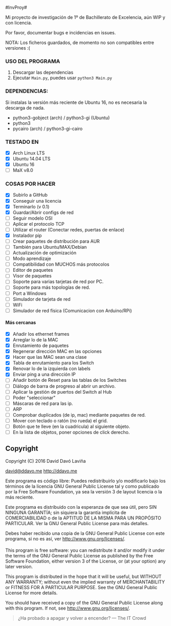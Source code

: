 #InvProy#

Mi proyecto de investigación de 1º de Bachillerato de Excelencia, aún WIP y con licencia.

Por favor, documentar bugs e incidencias en issues.

NOTA: Los ficheros guardados, de momento no son compatibles entre versiones :(

### USO DEL PROGRAMA ###

1. Descargar las dependencias
2. Ejecutar `Main.py`, puedes usar `python3 Main.py`

### DEPENDENCIAS: ###
Si instalas la versión más reciente de Ubuntu 16, no es necesaria la descarga de nada.

* python3-gobject (arch) / python3-gi (Ubuntu)
* python3
* pycairo (arch) / python3-gi-cairo

### TESTADO EN ###
- [x] Arch Linux LTS
- [x] Ubuntu 14.04 LTS
- [x] Ubuntu 16
- [ ] MaX v8.0

### COSAS POR HACER ###
- [x] Subirlo a GitHub
- [x] Conseguir una licencia
- [x] Terminarlo (v 0.1)
- [x] Guardar/Abrir configs de red
- [ ] Seguir modelo OSI
- [ ] Aplicar el protocolo TCP
- [ ] Utilizar el router (Conectar redes, puertas de enlace)
- [x] Instalador pip
- [ ] Crear paquetes de distribución para AUR
- [ ] También para Ubuntu/MAX/Debian
- [ ] Actualización de optimización
- [ ] Modo aprendizaje
- [ ] Compatibilidad con MUCHOS más protocolos
- [ ] Editor de paquetes
- [ ] Visor de paquetes
- [ ] Soporte para varias tarjetas de red por PC.
- [ ] Soporte para más topologías de red.
- [ ] Port a Windows
- [ ] Simulador de tarjeta de red
- [ ] WiFi
- [ ] Simulador de red física (Comunicacion con Arduino/RPi)

#### Más cercanas ####

- [x] Añadir los ethernet frames
- [x] Arreglar lo de la MAC
- [x] Enrutamiento de paquetes
- [x] Regenerar dirección MAC en las opciones
- [x] Hacer que las MAC sean una clase
- [x] Tabla de enrutamiento para los Switch
- [x] Renovar lo de la izquierda con labels
- [x] Enviar ping a una dirección IP
- [ ] Añadir botón de Reset para las tablas de los Switches
- [ ] Diálogo de barra de progreso al abrir un archivo.
- [ ] Aplicar la gestión de puertos del Switch al Hub
- [ ] Poder "seleccionar"
- [ ] Máscaras de red para las ip.
- [ ] ARP
- [ ] Comprobar duplicados (de ip, mac) mediante paquetes de red.
- [ ] Mover con teclado o ratón (no rueda) el grid.
- [ ] Botón que te lleve (en la cuadricula) al siguiente objeto.
- [ ] En la lista de objetos, poner opciones de click derecho.

## Copyright ##
Copyright (C) 2016  David Davó Laviña

david@ddavo.me  http://ddavo.me

Este programa es código libre: Puedes redistribuirlo y/o modificarlo
bajo los términos de la licencia GNU General Public License tal y como
publicado por la Free Software Foundation, ya sea la versión 3 de layout
licencia o la más reciente.

Este programa es distribuido con la esperanza de que sea útil, pero 
SIN NINGUNA GARANTÍA; sin siquiera la garantía implícita de COMERCIABILIDAD
o de la APTITUD DE LA MISMA PARA UN PROPÓSITO PARTICULAR. Ver la GNU General
Public License para más detalles.

Debes haber recibido una copia de la GNU General Public License con
este programa, si no es así, ver <http://www.gnu.org/licenses/>.

####       ####

This program is free software: you can redistribute it and/or modify
it under the terms of the GNU General Public License as published by
the Free Software Foundation, either version 3 of the License, or
(at your option) any later version.

This program is distributed in the hope that it will be useful,
but WITHOUT ANY WARRANTY; without even the implied warranty of
MERCHANTABILITY or FITNESS FOR A PARTICULAR PURPOSE.  See the
GNU General Public License for more details.

You should have received a copy of the GNU General Public License
along with this program.  If not, see <http://www.gnu.org/licenses/>.

>¿Ha probado a apagar y volver a encender? 
> — The IT Crowd
